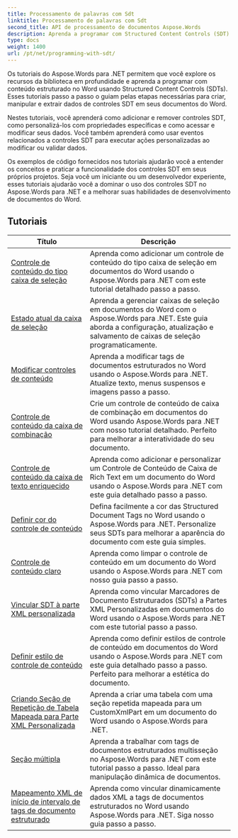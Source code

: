 ```yaml
---
title: Processamento de palavras com Sdt
linktitle: Processamento de palavras com Sdt
second_title: API de processamento de documentos Aspose.Words
description: Aprenda a programar com Structured Content Controls (SDT) no Aspose.Words para .NET. Siga tutoriais passo a passo e código de exemplo em C# para manipular e personalizar controles de conteúdo estruturado em seus documentos do Word.
type: docs
weight: 1400
url: /pt/net/programming-with-sdt/
---
```

Os tutoriais do Aspose.Words para .NET permitem que você explore os recursos da biblioteca em profundidade e aprenda a programar com conteúdo estruturado no Word usando Structured Content Controls (SDTs). Esses tutoriais passo a passo o guiam pelas etapas necessárias para criar, manipular e extrair dados de controles SDT em seus documentos do Word.

Nestes tutoriais, você aprenderá como adicionar e remover controles SDT, como personalizá-los com propriedades específicas e como acessar e modificar seus dados. Você também aprenderá como usar eventos relacionados a controles SDT para executar ações personalizadas ao modificar ou validar dados.

Os exemplos de código fornecidos nos tutoriais ajudarão você a entender os conceitos e praticar a funcionalidade dos controles SDT em seus próprios projetos. Seja você um iniciante ou um desenvolvedor experiente, esses tutoriais ajudarão você a dominar o uso dos controles SDT no Aspose.Words para .NET e a melhorar suas habilidades de desenvolvimento de documentos do Word.

 ## Tutoriais
| Título | Descrição |
| --- | --- |
| [Controle de conteúdo do tipo caixa de seleção](./check-box-type-content-control/) | Aprenda como adicionar um controle de conteúdo do tipo caixa de seleção em documentos do Word usando o Aspose.Words para .NET com este tutorial detalhado passo a passo. |
| [Estado atual da caixa de seleção](./current-state-of-check-box/) | Aprenda a gerenciar caixas de seleção em documentos do Word com o Aspose.Words para .NET. Este guia aborda a configuração, atualização e salvamento de caixas de seleção programaticamente. |
| [Modificar controles de conteúdo](./modify-content-controls/) | Aprenda a modificar tags de documentos estruturados no Word usando o Aspose.Words para .NET. Atualize texto, menus suspensos e imagens passo a passo. |
| [Controle de conteúdo da caixa de combinação](./combo-box-content-control/) | Crie um controle de conteúdo de caixa de combinação em documentos do Word usando Aspose.Words para .NET com nosso tutorial detalhado. Perfeito para melhorar a interatividade do seu documento. |
| [Controle de conteúdo da caixa de texto enriquecido](./rich-text-box-content-control/) | Aprenda como adicionar e personalizar um Controle de Conteúdo de Caixa de Rich Text em um documento do Word usando o Aspose.Words para .NET com este guia detalhado passo a passo. |
| [Definir cor do controle de conteúdo](./set-content-control-color/) | Defina facilmente a cor das Structured Document Tags no Word usando o Aspose.Words para .NET. Personalize seus SDTs para melhorar a aparência do documento com este guia simples. |
| [Controle de conteúdo claro](./clear-contents-control/) | Aprenda como limpar o controle de conteúdo em um documento do Word usando o Aspose.Words para .NET com nosso guia passo a passo. |
| [Vincular SDT à parte XML personalizada](./bind-sdt-to-custom-xml-part/) | Aprenda como vincular Marcadores de Documento Estruturados (SDTs) a Partes XML Personalizadas em documentos do Word usando o Aspose.Words para .NET com este tutorial passo a passo. |
| [Definir estilo de controle de conteúdo](./set-content-control-style/) | Aprenda como definir estilos de controle de conteúdo em documentos do Word usando o Aspose.Words para .NET com este guia detalhado passo a passo. Perfeito para melhorar a estética do documento. |
| [Criando Seção de Repetição de Tabela Mapeada para Parte XML Personalizada](./creating-table-repeating-section-mapped-to-custom-xml-part/) | Aprenda a criar uma tabela com uma seção repetida mapeada para um CustomXmlPart em um documento do Word usando o Aspose.Words para .NET. |
| [Seção múltipla](./multi-section/) | Aprenda a trabalhar com tags de documentos estruturados multisseção no Aspose.Words para .NET com este tutorial passo a passo. Ideal para manipulação dinâmica de documentos. |
| [Mapeamento XML de início de intervalo de tags de documento estruturado](./structured-document-tag-range-start-xml-mapping/) | Aprenda como vincular dinamicamente dados XML a tags de documentos estruturados no Word usando Aspose.Words para .NET. Siga nosso guia passo a passo. |